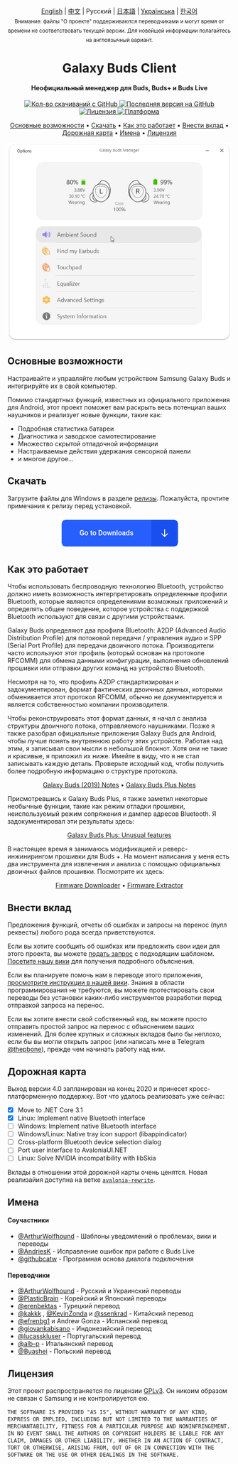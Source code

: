 <p align="center">
  <a href="../README.md">English</a> | <a href="./docs/README_chs.md">中文</a> | Русский | <a href="./docs/README_jpn.md">日本語</a> | <a href="./docs/README_ukr.md">Українська</a> | <a href="./docs/README_kor.md">한국어</a><br>
    <sub>Внимание: файлы "О проекте" поддерживаются переводчиками и могут время от времени не соответствовать текущей версии. Для новейшей информации полагайтесь на англоязычный вариант.</sub>
</p>
<h1 align="center">
  Galaxy Buds Client
  <br>
</h1>
<h4 align="center">Неофициальный менеджер для Buds, Buds+ и Buds Live</h4>
<p align="center">
  <a href="https://github.com/ThePBone/GalaxyBudsClient/releases">
    <img alt="Кол-во скачиваний с GitHub" src="https://img.shields.io/github/downloads/thepbone/galaxybudsclient/total">
  </a>
  <a href="https://github.com/ThePBone/GalaxyBudsClient/releases">
  	<img alt="Последняя версия на GitHub" src="https://img.shields.io/github/v/release/thepbone/galaxybudsclient">
  </a>
  <a href="https://github.com/ThePBone/GalaxyBudsClient/blob/master/LICENSE">
      <img alt="Лицензия" src="https://img.shields.io/github/license/thepbone/galaxybudsclient">
  </a>
  <a href="https://github.com/ThePBone/GalaxyBudsClient/releases">
    <img alt="Платформа" src="https://img.shields.io/badge/platform-Windows-yellowgreen">
  </a>
</p>
<p align="center">
  <a href="#основные-возможности">Основные возможности</a> •
  <a href="#скачать">Скачать</a> •
  <a href="#как-это-работает">Как это работает</a> •
  <a href="#внести-вклад">Внести вклад</a> •
  <a href="#дорожная-карта">Дорожная карта</a> •
  <a href="#имена">Имена</a> •
  <a href="#лицензия">Лицензия</a> 
</p>


<p align="center">
    <a href="#"><img alt="Screenshot" src="screenshots/screencap.gif"></a>
</p>

## Основные возможности

Настраивайте и управляйте любым устройством Samsung Galaxy Buds и интегрируйте их в свой компьютер.

Помимо стандартных функций, известных из официального приложения для Android, этот проект поможет вам раскрыть весь потенциал ваших наушников и реализует новые функции, такие как:

* Подробная статистика батареи
* Диагностика и заводское самотестирование
* Множество скрытой отладочной информации
* Настраиваемые действия удержания сенсорной панели
* и многое другое...

## Скачать

Загрузите файлы для Windows в разделе [релизы](https://github.com/ThePBone/GalaxyBudsClient/releases). Пожалуйста, прочтите примечания к релизу перед установкой.

<p align="center">
    <a href="https://github.com/ThePBone/GalaxyBudsClient/releases"><img alt="Download" src="screenshots/download.png"></a>
</p>

## Как это работает

Чтобы использовать беспроводную технологию Bluetooth, устройство должно иметь возможность интерпретировать определенные профили Bluetooth, которые являются определениями возможных приложений и определять общее поведение, которое устройства с поддержкой Bluetooth используют для связи с другими устройствами. 

Galaxy Buds определяют два профиля Bluetooth: A2DP (Advanced Audio Distribution Profile) для потоковой передачи / управления аудио и SPP (Serial Port Profile) для передачи двоичного потока. Производители часто используют этот профиль (который основан на протоколе RFCOMM) для обмена данными конфигурации, выполнения обновлений прошивки или отправки других команд на устройство Bluetooth.

Несмотря на то, что профиль A2DP стандартизирован и задокументирован, формат фактических двоичных данных, которыми обменивается этот протокол RFCOMM, обычно не документируется и является собственностью компании производителя.

Чтобы реконструировать этот формат данных, я начал с анализа структуры двоичного потока, отправляемого наушниками. Позже я также разобрал официальные приложения Galaxy Buds для Android, чтобы лучше понять внутреннюю работу этих устройств. Работая над этим, я записывал свои мысли в небольшой блокнот. Хотя они не такие и красивые, я приложил их ниже. Имейте в виду, что я не стал записывать каждую деталь. Проверьте исходный код, чтобы получить более подробную информацию о структуре протокола.

<p align="center">
  <a href="https://github.com/ThePBone/GalaxyBudsClient/blob/master/GalaxyBudsRFCommProtocol.md">Galaxy Buds (2019) Notes</a> •
  <a href="https://github.com/ThePBone/GalaxyBudsClient/blob/master/Galaxy%20Buds%20Plus%20RFComm%20Protocol%20Notes.md">Galaxy Buds Plus Notes</a>
</p>


Присмотревшись к Galaxy Buds Plus, я также заметил некоторые необычные функции, такие как режим отладки прошивки, неиспользуемый режим сопряжения и дампер адресов Bluetooth. Я задокументировал эти результаты здесь:

<p align="center">
  <a href="https://github.com/ThePBone/GalaxyBudsClient/blob/master/GalaxyBudsPlus_HiddenDebugFeatures.md">Galaxy Buds Plus: Unusual features</a>
</p>

В настоящее время я занимаюсь модификацией и реверс-инжинирингом прошивки для Buds +. На момент написания у меня есть два инструмента для извлечения и анализа с помощью официальных двоичных файлов прошивки. Посмотрите их здесь:

<p align="center">
  <a href="https://github.com/ThePBone/GalaxyBudsFirmwareDownloader">Firmware Downloader</a> •
  <a href="https://github.com/ThePBone/GalaxyBudsFirmwareExtractor">Firmware Extractor</a>
</p>

## Внести вклад

Предложения функций, отчеты об ошибках и запросы на перенос (пулл реквесты) любого рода всегда приветствуются.

Если вы хотите сообщить об ошибках или предложить свои идеи для этого проекта, вы можете [подать запрос](https://github.com/ThePBone/GalaxyBudsClient/issues/new/choose) с подходящим шаблоном. [Посетите нашу вики](https://github.com/ThePBone/GalaxyBudsClient/wiki/2.-How-to-submit-issues) для получения подробного объяснения.

Если вы планируете помочь нам в переводе этого приложения, [просмотрите инструкции в нашей вики](https://github.com/ThePBone/GalaxyBudsClient/wiki/3.-How-to-help-with-translations). Знания в области программирования не требуются, вы можете протестировать свои переводы без установки каких-либо инструментов разработки перед отправкой запроса на перенос.

Если вы хотите внести свой собственный код, вы можете просто отправить простой запрос на перенос с объяснением ваших изменений. Для более крупных и сложных вкладов было бы неплохо, если бы вы могли открыть запрос (или написать мне в Telegram [@thepbone](https://t.me/thepbone)), прежде чем начинать работу над ним.

## Дорожная карта

Выход версии 4.0 запланирован на конец 2020 и принесет кросс-платформенную поддержку. Вот что удалось реализовать уже сейчас:


- [x] Move to .NET Core 3.1
- [x] Linux: Implement native Bluetooth interface
- [ ] Windows: Implement native Bluetooth interface
- [ ] Windows/Linux: Native tray icon support (libappindicator)
- [ ] Cross-platform Bluetooth device selection dialog
- [ ] Port user interface to AvaloniaUI.NET
- [ ] Linux: Solve NVIDIA incompatibility with libSkia

Вклады в отношении этой дорожной карты очень ценятся. Новая реализайия доступна на ветке [`avalonia-rewrite`](https://github.com/ThePBone/GalaxyBudsClient/tree/avalonia-rewrite).


## Имена

#### Соучастники

* [@ArthurWolfhound](https://github.com/ArthurWolfhound) - Шаблоны уведомлений о проблемах, вики и переводы
* [@AndriesK](https://github.com/AndriesK) - Исправление ошибок при работе с Buds Live
* [@githubcatw](https://github.com/githubcatw) - Програмная основа диалога подключения

#### Переводчики

* [@ArthurWolfhound](https://github.com/ArthurWolfhound) - Русский и Украинский переводы
* [@PlasticBrain](https://github.com/fhalfkg) - Корейский и Японский переводы
* [@erenbektas](https://github.com/erenbektas) - Турецкий перевод
* [@kakkk](https://github.com/kakkk) , [@KevinZonda](https://github.com/KevinZonda) и [@ssenkrad](https://github.com/ssenkrad) - Китайский перевод
* [@efrenbg1](https://github.com/efrenbg1) и Andrew Gonza - Испанский перевод
* [@giovankabisano](https://github.com/giovankabisano) - Индонезийский перевод
* [@lucasskluser](https://github.com/lucasskluser) - Португальский перевод
* [@alb-p](https://github.com/alb-p) - Итальянский перевод
* [@Buashei](https://github.com/Buashei) - Польский перевод

## Лицензия

Этот проект распространяется по лицензии [GPLv3](LICENSE). Он никоим образом не связан с Samsung и не контролируется ею.

```
THE SOFTWARE IS PROVIDED "AS IS", WITHOUT WARRANTY OF ANY KIND, EXPRESS OR IMPLIED, INCLUDING BUT NOT LIMITED TO THE WARRANTIES OF MERCHANTABILITY, FITNESS FOR A PARTICULAR PURPOSE AND NONINFRINGEMENT. IN NO EVENT SHALL THE AUTHORS OR COPYRIGHT HOLDERS BE LIABLE FOR ANY CLAIM, DAMAGES OR OTHER LIABILITY, WHETHER IN AN ACTION OF CONTRACT, TORT OR OTHERWISE, ARISING FROM, OUT OF OR IN CONNECTION WITH THE SOFTWARE OR THE USE OR OTHER DEALINGS IN THE SOFTWARE.
```

